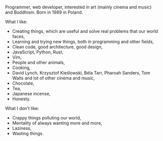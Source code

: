 <!---
robertjk/robertjk is a ✨ special ✨ repository because its `README.md` (this file) appears on your GitHub profile.
You can click the Preview link to take a look at your changes.
--->

Programmer, web developer, interested in art (mainly cinema and music) and Buddhism. Born in 1989 in Poland.

What I like:

- Creating things, which are useful and solve real problems that our world faces,
- Learning and trying new things, both in programming and other fields,
- Clean code, good architecture, good design,
- JavaScript, Python, Rust,
- Vim,
- People and other animals,
- Cooking,
- David Lynch, Krzysztof Kieślowski, Béla Tarr, Pharoah Sanders, Tom Waits and lot of other cinema and music,
- Chocolate,
- Tea,
- Japanese incense,
- Honesty.

What I don't like:

- Crappy things polluting our world,
- Mentality of always wanting more and more,
- Laziness,
- Wasting things.

